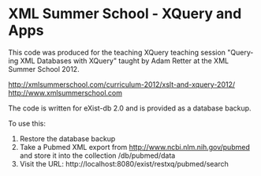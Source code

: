 XML Summer School - XQuery and Apps
===================================

This code was produced for the teaching XQuery teaching session
"Query­ing XML Data­bases with XQuery" taught by Adam Retter
at the XML Summer School 2012.

http://xmlsummerschool.com/curriculum-2012/xslt-and-xquery-2012/
http://www.xmlsummerschool.com

The code is written for eXist-db 2.0
and is provided as a database backup.

To use this:
1) Restore the database backup
2) Take a Pubmed XML export from http://www.ncbi.nlm.nih.gov/pubmed and
store it into the collection /db/pubmed/data
3) Visit the URL: http://localhost:8080/exist/restxq/pubmed/search

